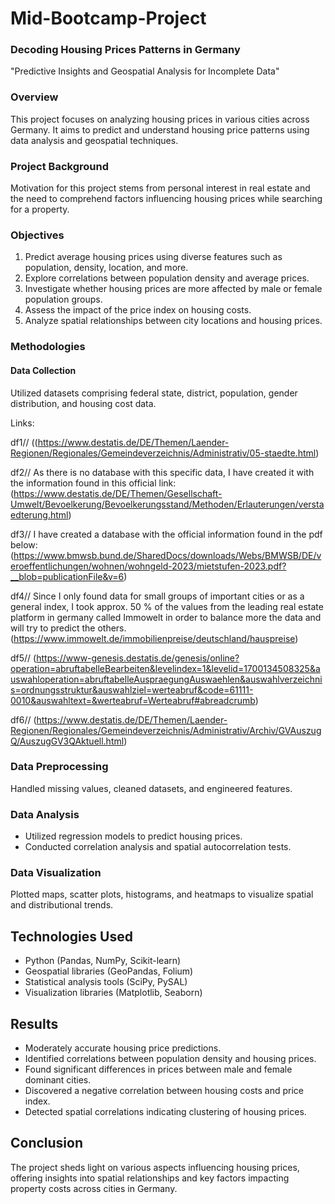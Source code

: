 # Mid-Bootcamp-Project

### Decoding Housing Prices Patterns in Germany

"Predictive Insights and Geospatial Analysis for Incomplete Data"

### Overview

This project focuses on analyzing housing prices in various cities across Germany. It aims to predict and understand housing price patterns using data analysis and geospatial techniques.

### Project Background

Motivation for this project stems from personal interest in real estate and the need to comprehend factors influencing housing prices while searching for a property.

### Objectives

1. Predict average housing prices using diverse features such as population, density, location, and more.
2. Explore correlations between population density and average prices.
3. Investigate whether housing prices are more affected by male or female population groups.
4. Assess the impact of the price index on housing costs.
5. Analyze spatial relationships between city locations and housing prices.

### Methodologies

#### Data Collection

Utilized datasets comprising federal state, district, population, gender distribution, and housing cost data.

Links:

df1// ((https://www.destatis.de/DE/Themen/Laender-Regionen/Regionales/Gemeindeverzeichnis/Administrativ/05-staedte.html)

df2//
As there is no database with this specific data, I have created it with the information found in this official link:
(https://www.destatis.de/DE/Themen/Gesellschaft-Umwelt/Bevoelkerung/Bevoelkerungsstand/Methoden/Erlauterungen/verstaedterung.html)

df3//
I have created a database with the official information found in the pdf below: 
(https://www.bmwsb.bund.de/SharedDocs/downloads/Webs/BMWSB/DE/veroeffentlichungen/wohnen/wohngeld-2023/mietstufen-2023.pdf?__blob=publicationFile&v=6)

df4//
Since I only found data for small groups of important cities or as a general index, I took approx. 50 % of the values from the leading real estate platform in germany called Immowelt in order to balance more the data and will try to predict the others. 
(https://www.immowelt.de/immobilienpreise/deutschland/hauspreise)

df5//
(https://www-genesis.destatis.de/genesis/online?operation=abruftabelleBearbeiten&levelindex=1&levelid=1700134508325&auswahloperation=abruftabelleAuspraegungAuswaehlen&auswahlverzeichnis=ordnungsstruktur&auswahlziel=werteabruf&code=61111-0010&auswahltext=&werteabruf=Werteabruf#abreadcrumb)

df6//
(https://www.destatis.de/DE/Themen/Laender-Regionen/Regionales/Gemeindeverzeichnis/Administrativ/Archiv/GVAuszugQ/AuszugGV3QAktuell.html)

### Data Preprocessing

Handled missing values, cleaned datasets, and engineered features.

### Data Analysis

- Utilized regression models to predict housing prices.
- Conducted correlation analysis and spatial autocorrelation tests.

### Data Visualization

Plotted maps, scatter plots, histograms, and heatmaps to visualize spatial and distributional trends.

## Technologies Used

- Python (Pandas, NumPy, Scikit-learn)
- Geospatial libraries (GeoPandas, Folium)
- Statistical analysis tools (SciPy, PySAL)
- Visualization libraries (Matplotlib, Seaborn)

## Results

- Moderately accurate housing price predictions.
- Identified correlations between population density and housing prices.
- Found significant differences in prices between male and female dominant cities.
- Discovered a negative correlation between housing costs and price index.
- Detected spatial correlations indicating clustering of housing prices.

## Conclusion

The project sheds light on various aspects influencing housing prices, offering insights into spatial relationships and key factors impacting property costs across cities in Germany.

